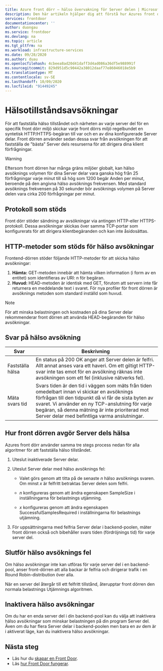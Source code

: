 ```yaml
---
title: Azure front dörr – hälso övervakning för Server delen | Microsoft Docs
description: Den här artikeln hjälper dig att förstå hur Azures front dörr övervakar hälso tillståndet för dina arbets ändar
services: frontdoor
documentationcenter: ''
author: duongau
ms.service: frontdoor
ms.devlang: na
ms.topic: article
ms.tgt_pltfrm: na
ms.workload: infrastructure-services
ms.date: 09/28/2020
ms.author: duau
ms.openlocfilehash: 4cbeea8ad20d41daff3d4ad086a36df5e988991f
ms.sourcegitcommit: 829d951d5c90442a38012daaf77e86046018e5b9
ms.translationtype: MT
ms.contentlocale: sv-SE
ms.lasthandoff: 10/09/2020
ms.locfileid: "91449245"
---
```

# <a name="health-probes"></a>Hälsotillståndsavsökningar

För att fastställa hälso tillståndet och närheten av varje server del för en specifik front dörr miljö skickar varje front dörrs miljö regelbundet en syntetisk HTTP/HTTPS-begäran till var och en av dina konfigurerade Server delar. Front dörren använder sedan dessa svar från avsökningen för att fastställa de "bästa" Server dels resurserna för att dirigera dina klient förfrågningar. 

> [!WARNING]
> Eftersom front dörren har många gräns miljöer globalt, kan hälso avsöknings volymen för dina Server delar vara ganska hög från 25 förfrågningar varje minut till så hög som 1200 begär Anden per minut, beroende på den angivna hälso avsöknings frekvensen. Med standard avsöknings frekvensen på 30 sekunder bör avsöknings volymen på Server delen vara cirka 200 förfrågningar per minut.

## <a name="supported-protocols"></a>Protokoll som stöds

Front dörr stöder sändning av avsökningar via antingen HTTP-eller HTTPS-protokoll. Dessa avsökningar skickas över samma TCP-portar som konfigurerats för att dirigera klientbegäranden och kan inte åsidosättas.

## <a name="supported-http-methods-for-health-probes"></a>HTTP-metoder som stöds för hälso avsökningar

Frontend-dörren stöder följande HTTP-metoder för att skicka hälso avsökningar:

1. **Hämta:** GET-metoden innebär att hämta vilken information (i form av en entitet) som identifieras av URI: n för begäran.
2. **Huvud:** HEAD-metoden är identisk med GET, förutom att servern inte får returnera en meddelande text i svaret. För nya profiler för front dörren är avsöknings metoden som standard inställd som huvud.

> [!NOTE]
> För att minska belastningen och kostnaden på dina Server delar rekommenderar front dörren att använda HEAD-begäranden för hälso avsökningar.

## <a name="health-probe-responses"></a>Svar på hälso avsökning

| Svar  | Beskrivning | 
| ------------- | ------------- |
| Fastställa hälsa  |  En status på 200 OK anger att Server delen är felfri. Allt annat anses vara ett haveri. Om ett giltigt HTTP-svar inte tas emot för en avsökning räknas inte avsökningen som ett fel (inklusive nätverks fel).|
| Mäta svars tid  | Svars tiden är den tid i väggen som mäts från tiden omedelbart innan vi skickar en avsöknings förfrågan till den tidpunkt då vi får de sista byten av svaret. Vi använder en ny TCP-anslutning för varje begäran, så denna mätning är inte prioriterad mot Server delar med befintliga varma anslutningar.  |

## <a name="how-front-door-determines-backend-health"></a>Hur front dörren avgör Server dels hälsa

Azures front dörr använder samma tre stegs process nedan för alla algoritmer för att fastställa hälso tillståndet.

1. Uteslut inaktiverade Server delar.

2. Uteslut Server delar med hälso avsöknings fel:
    * Valet görs genom att titta på de senaste _n_ hälso avsöknings svaren. Om minst _x_ är felfritt betraktas Server delen som felfri.

    * _n_ konfigureras genom att ändra egenskapen SampleSize i inställningarna för belastnings utjämning.

    * _x_ konfigureras genom att ändra egenskapen SuccessfulSamplesRequired i inställningarna för belastnings utjämning.

3. För uppsättningarna med felfria Server delar i backend-poolen, mäter front dörren också och bibehåller svars tiden (fördröjnings tid) för varje server del.


## <a name="complete-health-probe-failure"></a>Slutför hälso avsöknings fel

Om hälso avsökningar inte kan utföras för varje server del i en backend-pool, anser front-dörren att alla backar är felfria och dirigerar trafik i en Round Robin-distribution över alla.

När en server del återgår till ett felfritt tillstånd, återupptar front dörren den normala belastnings Utjämnings algoritmen.

## <a name="disabling-health-probes"></a>Inaktivera hälso avsökningar

Om du har en enda server del i din backend-pool kan du välja att inaktivera hälso avsökningar som minskar belastningen på din program Server del. Även om du har flera Server delar i backend-poolen men bara en av dem är i aktiverat läge, kan du inaktivera hälso avsökningar.

## <a name="next-steps"></a>Nästa steg

- Läs hur du [skapar en Front Door](quickstart-create-front-door.md).
- Läs [hur Front Door fungerar](front-door-routing-architecture.md).
